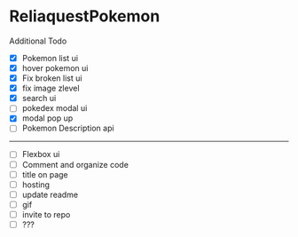 # ReliaquestPokemon

Additional Todo
- [X] Pokemon list ui
- [X] hover pokemon ui
- [X] Fix broken list ui
- [X] fix image zlevel
- [X] search ui
- [ ] pokedex modal ui
- [X] modal pop up
- [ ] Pokemon Description api
 --------
- [ ] Flexbox ui
- [ ] Comment and organize code
- [ ] title on page
- [ ] hosting
- [ ] update readme
- [ ] gif
- [ ] invite to repo
- [ ] ???
